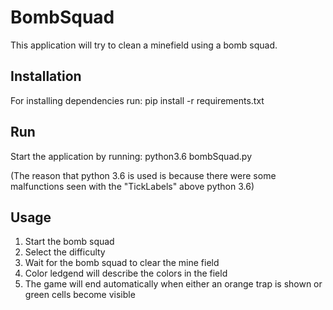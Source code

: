 # BombSquad

This application will try to clean a minefield using a bomb squad.

## Installation

For installing dependencies run:
pip install -r requirements.txt

## Run

Start the application by running:
python3.6 bombSquad.py

(The reason that python 3.6 is used is because there were some malfunctions seen with the "TickLabels" above python 3.6)

## Usage
1.  Start the bomb squad
2.  Select the difficulty
2.  Wait for the bomb squad to clear the mine field
3.  Color ledgend will describe the colors in the field
4.  The game will end automatically when either an orange trap is shown or green cells become visible
